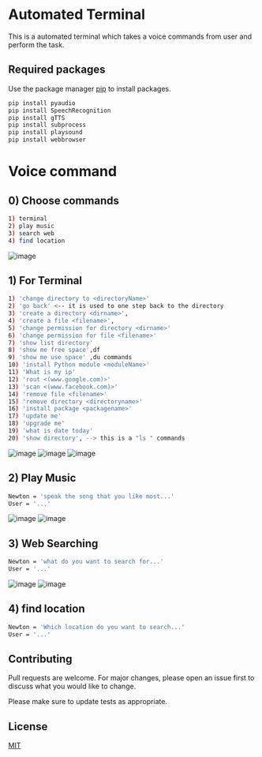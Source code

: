 # Automated Terminal

This is a automated terminal which takes a voice commands from user and perform the task.

## Required packages

Use the package manager [pip](https://pip.pypa.io/en/stable/) to install packages.

```bash
pip install pyaudio
pip install SpeechRecognition
pip install gTTS
pip install subprocess
pip install playsound
pip install webbrowser
```

# Voice command
## 0) Choose commands
```bash 
1) terminal
2) play music
3) search web
4) find location
```
![image](https://user-images.githubusercontent.com/97884409/152349675-ebc24518-266c-4978-b2c7-de5d06c9e275.png)

## 1) For Terminal
```bash
1) 'change directory to <directoryName>'
2) 'go back' <-- it is used to one step back to the directory 
3) 'create a directory <dirname>',
4) 'create a file <filename>',
5) 'change permission for directory <dirname>'
6) 'change permission for file <filename>'
7) 'show list directory'
8) 'show me free space',df
9) 'show me use space' ,du commands
10) 'install Python module <moduleName>'
11) 'What is my ip'
12) 'rout <(www.google.com)>'
13) 'scan <(www.facebook.com)>'
14) 'remove file <filename>'
15) 'remove directory <directoryname>'
16) 'install package <packagename>'
17) 'update me'
18) 'upgrade me'
19) 'what is date today'
20) 'show directory', --> this is a "ls " commands

```
![image](https://user-images.githubusercontent.com/71899603/152358944-e75940a3-1e5a-4d73-80b6-83fc064549d4.png)
![image](https://user-images.githubusercontent.com/71899603/152358980-20686c99-dd3e-49e5-a857-33acb59758aa.png)
![image](https://user-images.githubusercontent.com/71899603/152359007-ae16c152-359d-438e-b828-65caec1edc52.png)

## 2) Play Music
```bash
Newton = 'speak the song that you like most...'
User = '...'
```
![image](https://user-images.githubusercontent.com/97884409/152358282-432908ee-cd13-4485-868f-564c1b93da88.png)
![image](https://user-images.githubusercontent.com/97884409/152358291-af58cf44-af10-4982-9c11-e1fb2e980303.png)
## 3) Web Searching
```bash
Newton = 'what do you want to search for...'
User = '...'
```
![image](https://user-images.githubusercontent.com/97884409/152360220-9171c187-5314-46ff-8dc7-3e57050679bd.png)
![image](https://user-images.githubusercontent.com/97884409/152360048-47e888a4-296f-4a67-b7c4-221da0aa57f7.png)

## 4) find location
```bash
Newton = 'Which location do you want to search...'
User = '...'
```

## Contributing
Pull requests are welcome. For major changes, please open an issue first to discuss what you would like to change.

Please make sure to update tests as appropriate.

## License
[MIT](https://choosealicense.com/licenses/mit/)
